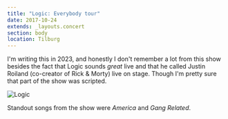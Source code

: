 ```yaml
---
title: "Logic: Everybody tour"
date: 2017-10-24
extends: _layouts.concert
section: body
location: Tilburg
---
```


I'm writing this in 2023, and honestly I don't remember a lot from this show besides the fact that Logic sounds _great_
live and that he called Justin Roiland (co-creator of Rick & Morty) live on stage. Though I'm pretty sure that part of
the show was scripted.

![Logic](/assets/images/concerts/logic.jpg)

Standout songs from the show were _America_ and _Gang Related_.


